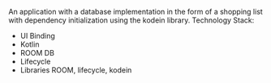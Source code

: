 An application with a database implementation in the form of a shopping list with dependency initialization using the kodein library.
Technology Stack:
- UI Binding
- Kotlin 
- ROOM DB
- Lifecycle
- Libraries ROOM, lifecycle, kodein
